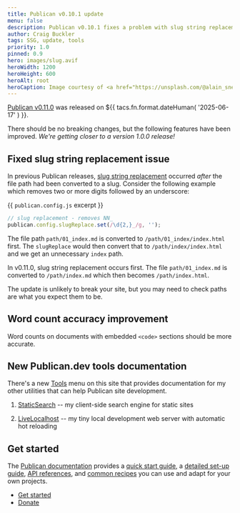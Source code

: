 ```yaml
---
title: Publican v0.10.1 update
menu: false
description: Publican v0.10.1 fixes a problem with slug string replacement on HTML index files.
author: Craig Buckler
tags: SSG, update, tools
priority: 1.0
pinned: 0.9
hero: images/slug.avif
heroWidth: 1200
heroHeight: 600
heroAlt: root
heroCaption: Image courtesy of <a href="https://unsplash.com/@alain_snel">Alain Snel</a>
---
```


[Publican v0.11.0](https://www.npmjs.com/package/publican) was released on <time datetime="${{ tacs.fn.format.dateISO( '2025-06-17' ) }}">${{ tacs.fn.format.dateHuman( '2025-06-17' ) }}</time>.

There should be no breaking changes, but the following features have been improved. *We're getting closer to a version 1.0.0 release!*


## Fixed slug string replacement issue

In previous Publican releases, [slug string replacement](--ROOT--docs/reference/publican-options#slug-string-replacement) occurred *after* the file path had been converted to a slug. Consider the following example which removes two or more digits followed by an underscore:

{{ `publican.config.js` excerpt }}
```js
// slug replacement - removes NN_
publican.config.slugReplace.set(/\d{2,}_/g, '');
```

The file path `path/01_index.md` is converted to `/path/01_index/index.html` first. The `slugReplace` would then convert that to `/path/index/index.html` and we get an unnecessary `index` path.

In v0.11.0, slug string replacement occurs first. The file `path/01_index.md` is converted to `/path/index.md` which then becomes `/path/index.html`.

The update is unlikely to break your site, but you may need to check paths are what you expect them to be.


## Word count accuracy improvement

Word counts on documents with embedded `<code>` sections should be more accurate.


## New Publican.dev tools documentation

There's a new [Tools](--ROOT--tools/) menu on this site that provides documentation for my other utilities that can help Publican site development.

1. [StaticSearch](--ROOT--tools/staticsearch/) -- my client-side search engine for static sites

1. [LiveLocalhost](--ROOT--tools/livelocalhost/) -- my tiny local development web server with automatic hot reloading


## Get started

The [Publican documentation](--ROOT--docs) provides a [quick start guide](--ROOT--docs/quickstart/concepts), a [detailed set-up guide](--ROOT--docs/setup/content), [API references](--ROOT--docs/reference/publican-options), and [common recipes](--ROOT--docs/recipe) you can use and adapt for your own projects.

<ul class="flexcenter">
  <li><a href="--ROOT--docs/quickstart/concepts" class="button">Get started</a></li>
  <li><a href="--ROOT--about/donate/" class="button">Donate</a></li>
</ul>
